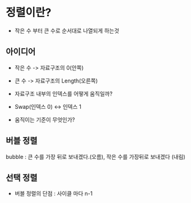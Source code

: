 # 정렬이란?
- 작은 수 부터 큰 수로 순서대로 나열되게 하는것

## 아이디어
- 작은 수 -> 자료구조의 0(안쪽)
- 큰 수 -> 자료구조의 Length(오른쪽)

- 자료구조 내부의 인덱스를 어떻게 움직일까?
- Swap(인덱스 0) <-> 인덱스 1

- 움직이는 기준이 무엇인가?


## 버블 정렬
bubble : 큰 수를 가장 뒤로 보내겠다.(오름), 작은 수를 가장뒤로 보내겠다 (내림)

## 선택 정렬
- 버블 정렬의 단점 : 사이클 마다 n-1

